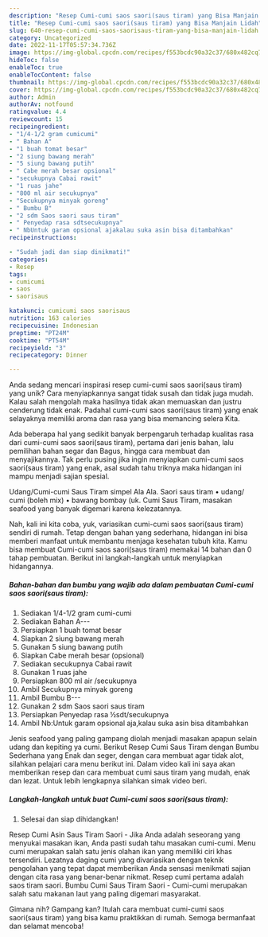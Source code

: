 ```yaml
---
description: "Resep Cumi-cumi saos saori(saus tiram) yang Bisa Manjain Lidah"
title: "Resep Cumi-cumi saos saori(saus tiram) yang Bisa Manjain Lidah"
slug: 640-resep-cumi-cumi-saos-saorisaus-tiram-yang-bisa-manjain-lidah
category: Uncategorized
date: 2022-11-17T05:57:34.736Z
image: https://img-global.cpcdn.com/recipes/f553bcdc90a32c37/680x482cq70/cumi-cumi-saos-saorisaus-tiram-foto-resep-utama.jpg
hideToc: false
enableToc: true
enableTocContent: false
thumbnail: https://img-global.cpcdn.com/recipes/f553bcdc90a32c37/680x482cq70/cumi-cumi-saos-saorisaus-tiram-foto-resep-utama.jpg
cover: https://img-global.cpcdn.com/recipes/f553bcdc90a32c37/680x482cq70/cumi-cumi-saos-saorisaus-tiram-foto-resep-utama.jpg
author: Admin
authorAv: notfound
ratingvalue: 4.4
reviewcount: 15
recipeingredient:
- "1/4-1/2 gram cumicumi"
- " Bahan A"
- "1 buah tomat besar"
- "2 siung bawang merah"
- "5 siung bawang putih"
- " Cabe merah besar opsional"
- "secukupnya Cabai rawit"
- "1 ruas jahe"
- "800 ml air secukupnya"
- "Secukupnya minyak goreng"
- " Bumbu B"
- "2 sdm Saos saori saus tiram"
- " Penyedap rasa sdtsecukupnya"
- " NbUntuk garam opsional ajakalau suka asin bisa ditambahkan"
recipeinstructions:

- "Sudah jadi dan siap dinikmati!"
categories:
- Resep
tags:
- cumicumi
- saos
- saorisaus

katakunci: cumicumi saos saorisaus 
nutrition: 163 calories
recipecuisine: Indonesian
preptime: "PT24M"
cooktime: "PT54M"
recipeyield: "3"
recipecategory: Dinner

---
```





Anda sedang mencari inspirasi resep cumi-cumi saos saori(saus tiram) yang unik? Cara menyiapkannya sangat tidak susah dan tidak juga mudah. Kalau salah mengolah maka hasilnya tidak akan memuaskan dan justru cenderung tidak enak. Padahal cumi-cumi saos saori(saus tiram) yang enak selayaknya memiliki aroma dan rasa yang bisa memancing selera Kita.





Ada beberapa hal yang sedikit banyak berpengaruh terhadap kualitas rasa dari cumi-cumi saos saori(saus tiram), pertama dari jenis bahan, lalu pemilihan bahan segar dan Bagus, hingga cara membuat dan menyajikannya. Tak perlu pusing jika ingin menyiapkan cumi-cumi saos saori(saus tiram) yang enak,      asal sudah tahu triknya maka hidangan ini mampu menjadi sajian spesial.














Udang/Cumi-cumi Saus Tiram simpel Ala Ala. Saori saus tiram • udang/ cumi (boleh mix) • bawang bombay (uk. Cumi Saus Tiram, masakan seafood yang banyak digemari karena kelezatannya.






Nah, kali ini kita coba, yuk, variasikan cumi-cumi saos saori(saus tiram) sendiri di rumah. Tetap dengan bahan yang sederhana, hidangan ini bisa memberi manfaat untuk membantu menjaga kesehatan tubuh kita. Kamu bisa membuat Cumi-cumi saos saori(saus tiram) memakai 14 bahan dan 0 tahap pembuatan. Berikut ini langkah-langkah untuk menyiapkan hidangannya.

<!--inarticleads1-->

##### Bahan-bahan dan bumbu yang wajib ada dalam pembuatan Cumi-cumi saos saori(saus tiram):

1. Sediakan 1/4-1/2 gram cumi-cumi
1. Sediakan  Bahan A---
1. Persiapkan 1 buah tomat besar
1. Siapkan 2 siung bawang merah
1. Gunakan 5 siung bawang putih
1. Siapkan  Cabe merah besar (opsional)
1. Sediakan secukupnya Cabai rawit
1. Gunakan 1 ruas jahe
1. Persiapkan 800 ml air /secukupnya
1. Ambil Secukupnya minyak goreng
1. Ambil  Bumbu B---
1. Gunakan 2 sdm Saos saori saus tiram
1. Persiapkan  Penyedap rasa ½sdt/secukupnya
1. Ambil  Nb:Untuk garam opsional aja,kalau suka asin bisa ditambahkan


Jenis seafood yang paling gampang diolah menjadi masakan apapun selain udang dan kepiting ya cumi. Berikut Resep Cumi Saus Tiram dengan Bumbu Sederhana yang Enak dan seger, dengan cara membuat agar tidak alot, silahkan pelajari cara menu berikut ini. Dalam video kali ini saya akan memberikan resep dan cara membuat cumi saus tiram yang mudah, enak dan lezat. Untuk lebih lengkapnya silahkan simak video beri. 

<!--inarticleads2-->

##### Langkah-langkah untuk buat Cumi-cumi saos saori(saus tiram):


1. Selesai dan siap dihidangkan!

Resep Cumi Asin Saus Tiram Saori - Jika Anda adalah seseorang yang menyukai masakan ikan, Anda pasti sudah tahu masakan cumi-cumi. Menu cumi merupakan salah satu jenis olahan ikan yang memiliki ciri khas tersendiri. Lezatnya daging cumi yang divariasikan dengan teknik pengolahan yang tepat dapat memberikan Anda sensasi menikmati sajian dengan cita rasa yang benar-benar nikmat. Resep cumi pertama adalah saos tiram saori. Bumbu Cumi Saus Tiram Saori - Cumi-cumi merupakan salah satu makanan laut yang paling digemari masyarakat. 

Gimana nih? Gampang kan? Itulah cara membuat cumi-cumi saos saori(saus tiram) yang bisa kamu praktikkan di rumah. Semoga bermanfaat dan selamat mencoba!
